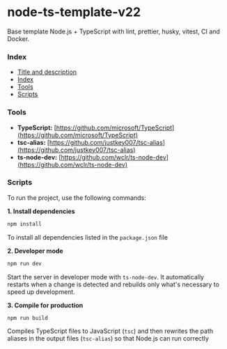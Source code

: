 # node-ts-template-v22
Base template Node.js + TypeScript with lint, prettier, husky, vitest, CI and Docker.

### Index 
- [Title and description](#node-ts-template-v22)
- [Index](###Index)
- [Tools](###Tools)
- [Scripts](###Scripts)

### Tools
- **TypeScript:** [https://github.com/microsoft/TypeScript](https://github.com/microsoft/TypeScript)
- **tsc-alias:** [https://github.com/justkey007/tsc-alias](https://github.com/justkey007/tsc-alias)
- **ts-node-dev:** [https://github.com/wclr/ts-node-dev](https://github.com/wclr/ts-node-dev)

### Scripts

To run the project, use the following commands:

**1. Install dependencies**
```bash
npm install
```
To install all dependencies listed in the `package.json` file

**2. Developer mode**
```bash
npm run dev
```
Start the server in developer mode with `ts-node-dev`. It automatically restarts when a change is detected and rebuilds only what's necessary to speed up development.

**3. Compile for production**
```bash
npm run build
```
Compiles TypeScript files to JavaScript (`tsc`) and then rewrites the path aliases in the output files (`tsc-alias`) so that Node.js can run correctly